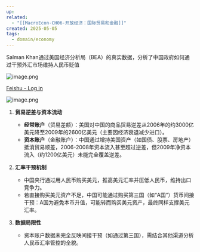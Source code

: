 ```yaml
---
up: 
related:
  - "[[MacroEcon-CH06-开放经济：国际贸易和金融]]"
created: 2025-05-05
tags:
  - domain/economy
---
```

Salman Khan通过美国经济分析局（BEA）的真实数据，分析了中国政府如何通过干预外汇市场维持人民币贬值


![image.png](https://s1.vika.cn/space/2025/05/05/b9c377b96b324799a382f5f204c26ad1)

[Feishu - Log in](https://rk7nrn34nu.feishu.cn/sheets/PuyYsPnUXhuomrtRB5UcxVfUnKd?from=from_copylink)

![image.png](https://s1.vika.cn/space/2025/05/05/cb0cc29ca9c04973842f08a557e3929e)


1. **贸易逆差与资本流动**
    
    - **经常账户**（贸易差额）：美国对中国的商品贸易逆差从2006年的约3000亿美元降至2009年的2600亿美元（主要因经济衰退减少进口）。
    - **资本账户**（金融账户）：中国通过增持美国资产（如国债、股票、房地产）抵消贸易顺差，2006-2008年资本流入甚至超过逆差，但2009年净资本流入（约1200亿美元）未能完全覆盖逆差。
        
2. **汇率干预机制**
    - 中国央行通过用人民币购买美元，推高美元汇率并压低人民币，维持出口竞争力。
    - 若直接购买美元资产不足，中国可能通过购买第三国（如“A国”）货币间接干预：A国为避免本币升值，可能转而购买美元资产，最终同样支撑美元汇率。
        
3. **数据局限性**
    - 资本账户数据未完全反映间接干预（如通过第三国），需结合其他渠道分析人民币汇率管控的全貌。